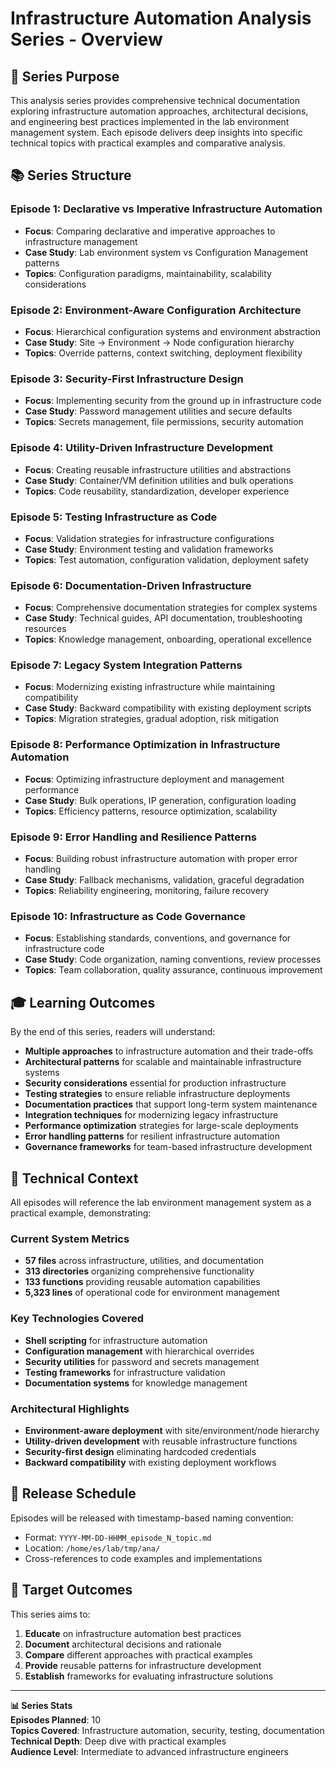 <!--
#######################################################################
# Infrastructure Automation Analysis Series - Overview
#######################################################################
# File: /home/es/lab/tmp/ana/2025-05-29-0430_infrastructure_analysis_series_overview.md
# Description: Comprehensive overview of planned technical analysis series
#              documenting infrastructure automation approaches, architectural
#              decisions, and engineering best practices for lab environment.
#
# Series Purpose:
#   Educational resource series providing deep technical insights into
#   infrastructure automation, comparing different approaches, documenting
#   architectural decisions, and creating comprehensive learning materials
#   for infrastructure automation and DevOps practices.
#
# Target Audience:
#   Infrastructure engineers, DevOps practitioners, system administrators,
#   technical leads, and students learning infrastructure automation
#   and configuration management methodologies.
#
# Dependencies:
#   - Lab environment codebase for examples and case studies
#   - Infrastructure utilities: lib/utl/inf, lib/utl/sec
#   - Environment framework: lib/aux/src
#######################################################################
-->

# Infrastructure Automation Analysis Series - Overview

## 🎯 Series Purpose

This analysis series provides comprehensive technical documentation exploring infrastructure automation approaches, architectural decisions, and engineering best practices implemented in the lab environment management system. Each episode delivers deep insights into specific technical topics with practical examples and comparative analysis.

## 📚 Series Structure

### **Episode 1: Declarative vs Imperative Infrastructure Automation**
- **Focus**: Comparing declarative and imperative approaches to infrastructure management
- **Case Study**: Lab environment system vs Configuration Management patterns
- **Topics**: Configuration paradigms, maintainability, scalability considerations

### **Episode 2: Environment-Aware Configuration Architecture**
- **Focus**: Hierarchical configuration systems and environment abstraction
- **Case Study**: Site → Environment → Node configuration hierarchy
- **Topics**: Override patterns, context switching, deployment flexibility

### **Episode 3: Security-First Infrastructure Design**
- **Focus**: Implementing security from the ground up in infrastructure code
- **Case Study**: Password management utilities and secure defaults
- **Topics**: Secrets management, file permissions, security automation

### **Episode 4: Utility-Driven Infrastructure Development**
- **Focus**: Creating reusable infrastructure utilities and abstractions
- **Case Study**: Container/VM definition utilities and bulk operations
- **Topics**: Code reusability, standardization, developer experience

### **Episode 5: Testing Infrastructure as Code**
- **Focus**: Validation strategies for infrastructure configurations
- **Case Study**: Environment testing and validation frameworks
- **Topics**: Test automation, configuration validation, deployment safety

### **Episode 6: Documentation-Driven Infrastructure**
- **Focus**: Comprehensive documentation strategies for complex systems
- **Case Study**: Technical guides, API documentation, troubleshooting resources
- **Topics**: Knowledge management, onboarding, operational excellence

### **Episode 7: Legacy System Integration Patterns**
- **Focus**: Modernizing existing infrastructure while maintaining compatibility
- **Case Study**: Backward compatibility with existing deployment scripts
- **Topics**: Migration strategies, gradual adoption, risk mitigation

### **Episode 8: Performance Optimization in Infrastructure Automation**
- **Focus**: Optimizing infrastructure deployment and management performance
- **Case Study**: Bulk operations, IP generation, configuration loading
- **Topics**: Efficiency patterns, resource optimization, scalability

### **Episode 9: Error Handling and Resilience Patterns**
- **Focus**: Building robust infrastructure automation with proper error handling
- **Case Study**: Fallback mechanisms, validation, graceful degradation
- **Topics**: Reliability engineering, monitoring, failure recovery

### **Episode 10: Infrastructure as Code Governance**
- **Focus**: Establishing standards, conventions, and governance for infrastructure code
- **Case Study**: Code organization, naming conventions, review processes
- **Topics**: Team collaboration, quality assurance, continuous improvement

## 🎓 Learning Outcomes

By the end of this series, readers will understand:

- **Multiple approaches** to infrastructure automation and their trade-offs
- **Architectural patterns** for scalable and maintainable infrastructure systems
- **Security considerations** essential for production infrastructure
- **Testing strategies** to ensure reliable infrastructure deployments
- **Documentation practices** that support long-term system maintenance
- **Integration techniques** for modernizing legacy infrastructure
- **Performance optimization** strategies for large-scale deployments
- **Error handling patterns** for resilient infrastructure automation
- **Governance frameworks** for team-based infrastructure development

## 🔧 Technical Context

All episodes will reference the lab environment management system as a practical example, demonstrating:

### Current System Metrics
- **57 files** across infrastructure, utilities, and documentation
- **313 directories** organizing comprehensive functionality
- **133 functions** providing reusable automation capabilities
- **5,323 lines** of operational code for environment management

### Key Technologies Covered
- **Shell scripting** for infrastructure automation
- **Configuration management** with hierarchical overrides
- **Security utilities** for password and secrets management
- **Testing frameworks** for infrastructure validation
- **Documentation systems** for knowledge management

### Architectural Highlights
- **Environment-aware deployment** with site/environment/node hierarchy
- **Utility-driven development** with reusable infrastructure functions
- **Security-first design** eliminating hardcoded credentials
- **Backward compatibility** with existing deployment workflows

## 📅 Release Schedule

Episodes will be released with timestamp-based naming convention:
- Format: `YYYY-MM-DD-HHMM_episode_N_topic.md`
- Location: `/home/es/lab/tmp/ana/`
- Cross-references to code examples and implementations

## 🎯 Target Outcomes

This series aims to:

1. **Educate** on infrastructure automation best practices
2. **Document** architectural decisions and rationale
3. **Compare** different approaches with practical examples
4. **Provide** reusable patterns for infrastructure development
5. **Establish** frameworks for evaluating infrastructure solutions

---

**📊 Series Stats**  
**Episodes Planned**: 10  
**Topics Covered**: Infrastructure automation, security, testing, documentation  
**Technical Depth**: Deep dive with practical examples  
**Audience Level**: Intermediate to advanced infrastructure engineers
